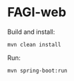 # FAGI-web


Build and install:

    mvn clean install
    
Run:

    mvn spring-boot:run
    

    


